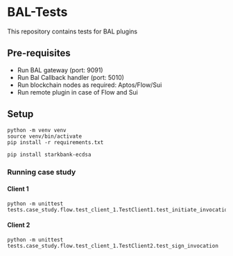 # BAL-Tests

This repository contains tests for BAL plugins

## Pre-requisites

- Run BAL gateway (port: 9091)
- Run Bal Callback handler (port: 5010)
- Run blockchain nodes as required: Aptos/Flow/Sui
- Run remote plugin in case of Flow and Sui

## Setup

```commandline
python -m venv venv
source venv/bin/activate
pip install -r requirements.txt
```

```bash
pip install starkbank-ecdsa
```

### Running case study

#### Client 1

```commandline
python -m unittest tests.case_study.flow.test_client_1.TestClient1.test_initiate_invocation
```

#### Client 2

```commandline
python -m unittest tests.case_study.flow.test_client_1.TestClient2.test_sign_invocation
```